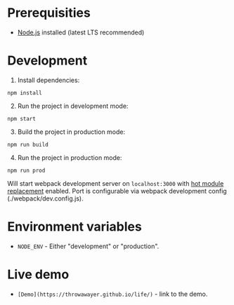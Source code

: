 # Prerequisities
- [Node.js](https://nodejs.org/en/) installed (latest LTS recommended)

# Development

1. Install dependencies:
```
npm install
```
2. Run the project in development mode:
```
npm start
```
3. Build the project in production mode:
```
npm run build
```
4. Run the project in production mode:
```
npm run prod
```

Will start webpack development server on ```localhost:3000``` with [hot module replacement](https://webpack.js.org/concepts/hot-module-replacement/) enabled. Port is configurable via webpack development config (./webpack/dev.config.js).

# Environment variables

- ```NODE_ENV``` - Either "development" or "production".

# Live demo

- ```[Demo](https://throwawayer.github.io/life/)``` - link to the demo.

